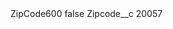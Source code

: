 <?xml version="1.0" encoding="UTF-8"?>
<CustomMetadata xmlns="http://soap.sforce.com/2006/04/metadata" xmlns:xsi="http://www.w3.org/2001/XMLSchema-instance" xmlns:xsd="http://www.w3.org/2001/XMLSchema">
    <label>ZipCode600</label>
    <protected>false</protected>
    <values>
        <field>Zipcode__c</field>
        <value xsi:type="xsd:string">20057</value>
    </values>
</CustomMetadata>
